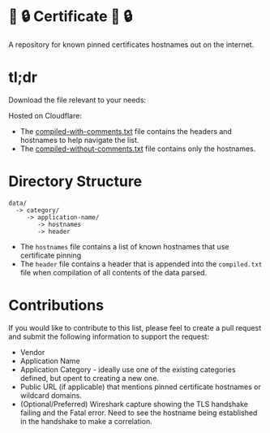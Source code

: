 # :pushpin: :lock: Certificate :pushpin: :lock:
A repository for known pinned certificates hostnames out on the internet.

# tl;dr
Download the file relevant to your needs:

Hosted on Cloudflare:
* The [compiled-with-comments.txt](https://files.nolanrumble.com/pinned-certificates/compiled-with-comments.txt) file contains the headers and hostnames to help navigate the list.
* The [compiled-without-comments.txt](https://files.nolanrumble.com/pinned-certificates/compiled-without-comments.txt) file contains only the hostnames.

# Directory Structure
```
data/
  -> category/
     -> application-name/
        -> hostnames
        -> header
```
* The `hostnames` file contains a list of known hostnames that use certificate pinning
* The `header` file contains a header that is appended into the `compiled.txt` file when compilation of all contents of the data parsed.


# Contributions
If you would like to contribute to this list, please feel to create a pull request and submit the following information to support the request:
* Vendor
* Application Name
* Application Category - ideally use one of the existing categories defined, but opent to creating a new one.
* Public URL (if applicable) that mentions pinned certificate hostnames or wildcard domains.
* (Optional/Preferred) Wireshark capture showing the TLS handshake failing and the Fatal error. Need to see the hostname being established in the handshake to make a correlation.
